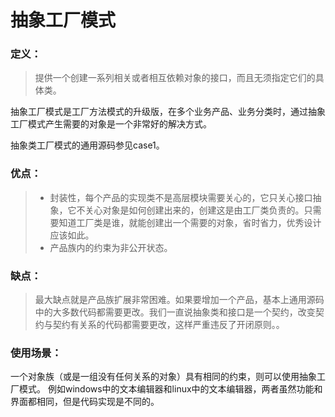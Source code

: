 # 抽象工厂模式
### **定义：**
> 提供一个创建一系列相关或者相互依赖对象的接口，而且无须指定它们的具体类。

抽象工厂模式是工厂方法模式的升级版，在多个业务产品、业务分类时，通过抽象工厂模式产生需要的对象是一个非常好的解决方式。

抽象类工厂模式的通用源码参见case1。

### **优点：**
> * 封装性，每个产品的实现类不是高层模块需要关心的，它只关心接口抽象，它不关心对象是如何创建出来的，创建这是由工厂类负责的。只需要知道工厂类是谁，就能创建出一个需要的对象，省时省力，优秀设计应该如此。
> * 产品族内的约束为非公开状态。

### **缺点：**
> 最大缺点就是产品族扩展非常困难。如果要增加一个产品，基本上通用源码中的大多数代码都需要更改。我们一直说抽象类和接口是一个契约，改变契约与契约有关系的代码都需要更改，这样严重违反了开闭原则。。

### **使用场景：**
一个对象族（或是一组没有任何关系的对象）具有相同的约束，则可以使用抽象工厂模式。 例如windows中的文本编辑器和linux中的文本编辑器，两者虽然功能和界面都相同，但是代码实现是不同的。